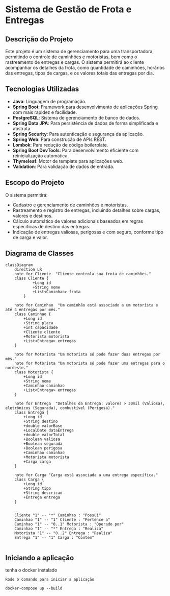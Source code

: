 # Sistema de Gestão de Frota e Entregas

## Descrição do Projeto

Este projeto é um sistema de gerenciamento para uma transportadora, permitindo o controle de caminhões e motoristas, bem como o rastreamento de entregas e cargas. O sistema permitirá ao cliente acompanhar os detalhes da frota, como quantidade de caminhões, horários das entregas, tipos de cargas, e os valores totais das entregas por dia.

## Tecnologias Utilizadas

- **Java**: Linguagem de programação.
- **Spring Boot**: Framework para desenvolvimento de aplicações Spring com mais rapidez e facilidade.
- **PostgreSQL**: Sistema de gerenciamento de banco de dados.
- **Spring Data JPA**: Para persistência de dados de forma simplificada e abstrata.
- **Spring Security**: Para autenticação e segurança da aplicação.
- **Spring Web**: Para construção de APIs REST.
- **Lombok**: Para redução de código boilerplate.
- **Spring Boot DevTools**: Para desenvolvimento eficiente com reinicialização automática.
- **Thymeleaf**: Motor de template para aplicações web.
- **Validation**: Para validação de dados de entrada.

## Escopo do Projeto

O sistema permitirá:
- Cadastro e gerenciamento de caminhões e motoristas.
- Rastreamento e registro de entregas, incluindo detalhes sobre cargas, valores e destinos.
- Cálculo automático de valores adicionais baseados em regras específicas de destino das entregas.
- Indicação de entregas valiosas, perigosas e com seguro, conforme tipo de carga e valor.

## Diagrama de Classes

```mermaid
classDiagram
    direction LR
    note for Cliente  "Cliente controla sua frota de caminhões."
    class Cliente {
            +Long id
            +String nome
            +List<Caminhao> frota
        }
    
    note for Caminhao  "Um caminhão está associado a um motorista e até 4 entregas por mês."
    class Caminhao {
        +Long id
        +String placa
        +int capacidade
        +Cliente cliente
        +Motorista motorista
        +List<Entrega> entregas
    }    

    note for Motorista "Um motorista só pode fazer duas entregas por mês."
    note for Motorista "Um motorista só pode fazer uma entregas para o nordeste."
    class Motorista {
        +Long id
        +String nome
        +Caminhao caminhao
        +List<Entrega> entregas
    }
    
    note for Entrega  "Detalhes da Entrega: valores > 30mil (Valiosa), eletrônicos (Segurada), combustível (Perigosa)."
    class Entrega {
        +Long id
        +String destino
        +double valorBase
        +LocalDate dataEntrega
        +double valorTotal
        +Boolean valiosa
        +Boolean segurada
        +Boolean perigosa
        +Caminhao caminhao
        +Motorista motorista
        +Carga carga
    }

    note for Carga "Carga está associada a uma entrega específica."
    class Carga {
        +Long id
        +String tipo
        +String descricao
        +Entrega entrega
    }
    

    Cliente "1" -- "*" Caminhao : "Possui"
    Caminhao "1" -- "1" Cliente : "Pertence a"
    Caminhao "1" -- "0..1" Motorista : "Operado por"
    Caminhao "1" -- "*" Entrega : "Realiza"
    Motorista "1" -- "0..2" Entrega : "Realiza"
    Entrega "1" -- "1" Carga : "Contém"
    
```

## Iniciando a aplicação
tenha o docker instalado

```
Rode o comando para iniciar a aplicação 

docker-compose up --build

```
